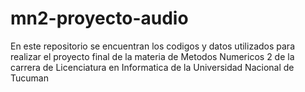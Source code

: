 # mn2-proyecto-audio
En este repositorio se encuentran los codigos y datos utilizados para realizar el proyecto final de la materia de Metodos Numericos 2 de la carrera de Licenciatura en Informatica de la Universidad Nacional de Tucuman
